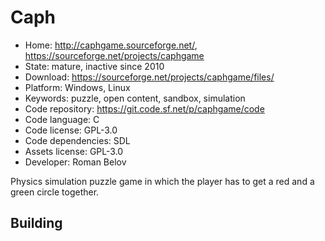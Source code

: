 # Caph

- Home: http://caphgame.sourceforge.net/, https://sourceforge.net/projects/caphgame
- State: mature, inactive since 2010
- Download: https://sourceforge.net/projects/caphgame/files/
- Platform: Windows, Linux
- Keywords: puzzle, open content, sandbox, simulation
- Code repository: https://git.code.sf.net/p/caphgame/code
- Code language: C
- Code license: GPL-3.0
- Code dependencies: SDL
- Assets license: GPL-3.0
- Developer: Roman Belov

Physics simulation puzzle game in which the player has to get a red and a green circle together.

## Building
